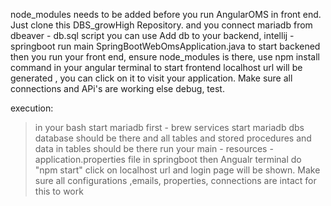 node_modules needs to be added before you run AngularOMS in front end.
Just clone this DBS_growHigh Repository.
and you connect mariadb from dbeaver - db.sql script you can use
Add db to your backend, intellij - springboot
run main SpringBootWebOmsApplication.java to start backened then
you run your front end, ensure node_modules is there, use npm install command in your angular terminal to start frontend
localhost url will be generated , you can click on it to visit your application.
Make sure all connections and APi's are working else debug, test.


execution:
> in your bash start mariadb first - brew services start mariadb
> dbs database should be there and all tables and stored procedures and data in tables should be there
> run your main - resources - application.properties file in springboot
> then Angualr terminal do "npm start"
> click on localhost url and login page will be shown.
> Make sure all configurations ,emails, properties, connections are intact for this to work
